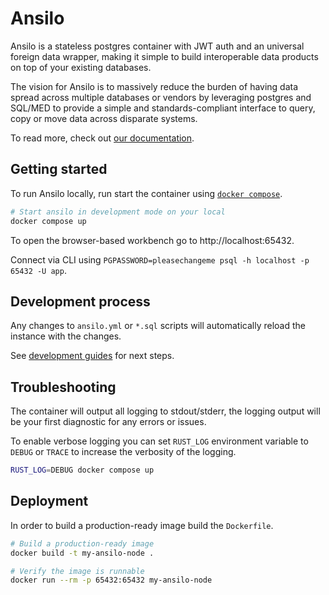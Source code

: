 # Ansilo

Ansilo is a stateless postgres container with JWT auth and an universal foreign data wrapper, making it simple to build interoperable data products on top of your existing databases.

The vision for Ansilo is to massively reduce the burden of having data spread across multiple databases or vendors by leveraging postgres and SQL/MED to provide a simple and standards-compliant interface to query, copy or move data across disparate systems.

To read more, check out [our documentation](https://docs.ansilo.io).

## Getting started

To run Ansilo locally, run start the container using [`docker compose`](https://docs.docker.com/compose/).

```sh
# Start ansilo in development mode on your local
docker compose up
```

To open the browser-based workbench go to http://localhost:65432.

Connect via CLI using `PGPASSWORD=pleasechangeme psql -h localhost -p 65432 -U app`.

## Development process

Any changes to `ansilo.yml` or `*.sql` scripts will automatically reload the instance with the changes.

See [development guides](https://docs.ansilo.io/category/development-guides/) for next steps.

## Troubleshooting

The container will output all logging to stdout/stderr, the logging output will be your first
diagnostic for any errors or issues.

To enable verbose logging you can set `RUST_LOG` environment variable to `DEBUG` or `TRACE` to increase
the verbosity of the logging.

```sh
RUST_LOG=DEBUG docker compose up
```

## Deployment

In order to build a production-ready image build the `Dockerfile`.

```sh
# Build a production-ready image
docker build -t my-ansilo-node .
```

```sh
# Verify the image is runnable
docker run --rm -p 65432:65432 my-ansilo-node
```

